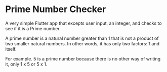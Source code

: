 # Prime Number Checker

A very simple Flutter app that excepts user input, an integer, and checks to see if it is a Prime number.  

A prime number is a natural number greater than 1 that is not a product of two smaller natural numbers. In other words, it has only two factors: 1 and itself.  

For example. 5 is a prime number because there is no other way of writing it, only 1 x 5 or 5 x 1.